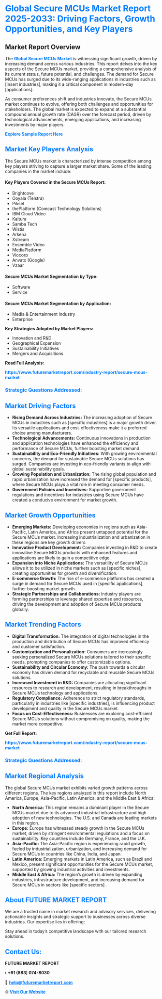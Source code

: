 <h1 style="color: #007BFF;">Global Secure MCUs Market Report 2025-2033: Driving Factors, Growth Opportunities, and Key Players</h1>

<section id="overview">
<h2>Market Report Overview</h2>
<p>The <a href="https://www.futuremarketreport.com/industry-report/secure-mcus-market" style="color: #007BFF; text-decoration: none;"><strong>Global Secure MCUs Market</strong></a> is witnessing significant growth, driven by increasing demand across various industries. This report delves into the key aspects of the Secure MCUs market, providing a comprehensive analysis of its current status, future potential, and challenges. The demand for Secure MCUs has surged due to its wide-ranging applications in industries such as [insert industries], making it a critical component in modern-day [applications].</p>
<p>As consumer preferences shift and industries innovate, the Secure MCUs market continues to evolve, offering both challenges and opportunities for stakeholders. The global market is expected to expand at a substantial compound annual growth rate (CAGR) over the forecast period, driven by technological advancements, emerging applications, and increasing investments by major players.</p>
</section>

<section id="overview">
<p><a href="https://www.futuremarketreport.com/request-sample/reportId=37836" style="color: #007BFF; text-decoration: none;"><strong>Explore Sample Report Here</strong></a></p>
</section>

<section id="key-players">
<h2 style="color: #007BFF;">Market Key Players Analysis</h2>
<p>The Secure MCUs market is characterized by intense competition among key players striving to capture a larger market share. Some of the leading companies in the market include:</p>
<h4>Key Players Covered in the Secure MCUs Report:</h4>
<ul><li>Brightcove</li><li>Ooyala (Telstra)</li><li>Piksel</li><li>thePlatform (Comcast Technology Solutions)</li><li>IBM Cloud Video</li><li>Kaltura</li><li>Samba Tech</li><li>Wistia</li><li>Arkena</li><li>Xstream</li><li>Ensemble Video</li><li>MediaPlatform</li><li>Viocorp</li><li>Anvato (Google)</li><li>Vzaar</li></ul>
<h4>Secure MCUs Market Segmentation by Type:</h4>
<ul><li>Software</li><li>Service</li></ul>

<h4>Secure MCUs Market Segmentation by Application:</h4>
<ul><li>Media &amp; Entertainment Industry</li><li>Enterprise</li></ul>
<p><strong>Key Strategies Adopted by Market Players:</strong></p>
<ul>
<li>Innovation and R&D</li>
<li>Geographical Expansion</li>
<li>Sustainability Initiatives</li>
<li>Mergers and Acquisitions</li>
</ul>
</section>

<section>
<p><strong>Read Full Analysis: </strong></p><a href="https://www.futuremarketreport.com/industry-report/secure-mcus-market" style="color: #007BFF; text-decoration: none;"><strong>https://www.futuremarketreport.com/industry-report/secure-mcus-market</strong></a>
<h3 style="color: #007BFF;">Strategic Questions Addressed:</h3>
</section>

<section id="driving-factors">
<h2 style="color: #007BFF;">Market Driving Factors</h2>
<ul>
<li><strong>Rising Demand Across Industries:</strong> The increasing adoption of Secure MCUs in industries such as [specific industries] is a major growth driver. Its versatile applications and cost-effectiveness make it a preferred choice among manufacturers.</li>
<li><strong>Technological Advancements:</strong> Continuous innovations in production and application technologies have enhanced the efficiency and performance of Secure MCUs, further boosting market demand.</li>
<li><strong>Sustainability and Eco-Friendly Initiatives:</strong> With growing environmental concerns, the demand for sustainable Secure MCUs solutions has surged. Companies are investing in eco-friendly variants to align with global sustainability goals.</li>
<li><strong>Growing Population and Urbanization:</strong> The rising global population and rapid urbanization have increased the demand for [specific products], where Secure MCUs plays a vital role in meeting consumer needs.</li>
<li><strong>Government Policies and Incentives:</strong> Supportive government regulations and incentives for industries using Secure MCUs have created a conducive environment for market growth.</li>
</ul>
</section>

<section id="growth-opportunities">
<h2 style="color: #007BFF;">Market Growth Opportunities</h2>
<ul>
<li><strong>Emerging Markets:</strong> Developing economies in regions such as Asia-Pacific, Latin America, and Africa present untapped potential for the Secure MCUs market. Increasing industrialization and urbanization in these regions are key growth drivers.</li>
<li><strong>Innovative Product Development:</strong> Companies investing in R&D to create innovative Secure MCUs products with enhanced features and applications are likely to gain a competitive edge.</li>
<li><strong>Expansion into Niche Applications:</strong> The versatility of Secure MCUs allows it to be utilized in niche markets such as [specific niches], creating opportunities for growth and diversification.</li>
<li><strong>E-commerce Growth:</strong> The rise of e-commerce platforms has created a surge in demand for Secure MCUs used in [specific applications], further boosting market growth.</li>
<li><strong>Strategic Partnerships and Collaborations:</strong> Industry players are forming partnerships to leverage shared expertise and resources, driving the development and adoption of Secure MCUs products globally.</li>
</ul>
</section>

<section id="trending-factors">
<h2 style="color: #007BFF;">Market Trending Factors</h2>
<ul>
<li><strong>Digital Transformation:</strong> The integration of digital technologies in the production and distribution of Secure MCUs has improved efficiency and customer satisfaction.</li>
<li><strong>Customization and Personalization:</strong> Consumers are increasingly seeking personalized Secure MCUs solutions tailored to their specific needs, prompting companies to offer customizable options.</li>
<li><strong>Sustainability and Circular Economy:</strong> The push towards a circular economy has driven demand for recyclable and reusable Secure MCUs solutions.</li>
<li><strong>Increased Investment in R&D:</strong> Companies are allocating significant resources to research and development, resulting in breakthroughs in Secure MCUs technology and applications.</li>
<li><strong>Regulatory Compliance:</strong> Adherence to strict regulatory standards, particularly in industries like [specific industries], is influencing product development and quality in the Secure MCUs market.</li>
<li><strong>Focus on Cost-Effectiveness:</strong> Businesses are exploring cost-efficient Secure MCUs solutions without compromising on quality, making the market more competitive.</li>
</ul>
</section>

<section>
<p><strong>Get Full Report: </strong></p><a href="https://www.futuremarketreport.com/industry-report/secure-mcus-market" style="color: #007BFF; text-decoration: none;"><strong>https://www.futuremarketreport.com/industry-report/secure-mcus-market</strong></a>
<h3 style="color: #007BFF;">Strategic Questions Addressed:</h3>
</section>


<section id="regional-analysis">
<h2 style="color: #007BFF;">Market Regional Analysis</h2>
<p>The global Secure MCUs market exhibits varied growth patterns across different regions. The key regions analyzed in this report include North America, Europe, Asia-Pacific, Latin America, and the Middle East & Africa:</p>
<ul>
<li><strong>North America:</strong> This region remains a dominant player in the Secure MCUs market due to its advanced industrial infrastructure and high adoption of new technologies. The U.S. and Canada are leading markets in this region.</li>
<li><strong>Europe:</strong> Europe has witnessed steady growth in the Secure MCUs market, driven by stringent environmental regulations and a focus on sustainability. Key countries include Germany, France, and the U.K.</li>
<li><strong>Asia-Pacific:</strong> The Asia-Pacific region is experiencing rapid growth, fueled by industrialization, urbanization, and increasing demand for Secure MCUs in countries like China, India, and Japan.</li>
<li><strong>Latin America:</strong> Emerging markets in Latin America, such as Brazil and Mexico, present significant opportunities for the Secure MCUs market, supported by growing industrial activities and investments.</li>
<li><strong>Middle East & Africa:</strong> The region’s growth is driven by expanding industries, infrastructure development, and increasing demand for Secure MCUs in sectors like [specific sectors].</li>
</ul>
</section>

<footer>
<h2 style="color: #007BFF;">About FUTURE MARKET REPORT</h2>
<p>We are a trusted name in market research and advisory services, delivering actionable insights and strategic support to businesses across diverse industries. Our expertise lies in offering:</p>

<p>Stay ahead in today’s competitive landscape with our tailored research solutions.</p>

<h2 style="color: #007BFF;">Contact Us:</h2>
<p><strong>FUTURE MARKET REPORT</strong></p>
<p>📞 <strong>+91 (883) 074-8030</strong></p>
<p>📧 <strong><a href="mailto:help@futuremarketreport.com" style="color: #007BFF;">help@futuremarketreport.com</a></strong></p>
<p>🌐 <strong><a href="https://www.futuremarketreport.com/" style="color: #007BFF;">Visit Our Website</a></strong></p>
</footer>